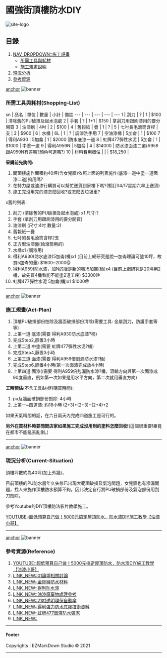 # 國強街頂樓防水DIY
![site-logo](https://icons.iconarchive.com/icons/mag1cwind0w/o-sunny-day/256/osd-sun-icon.png)

## 目錄
1. [NAV_DROPDOWN::施工規畫](#)
    * [所需工具與耗材](#Shopping-List)
    * [施工規畫說明](#Act-Plan)
2. [現況分析](#Current-Situation)
3. [參考資源](#Reference)

[anchor](Shopping-List)
![banner](https://raw.githubusercontent.com/ccutmis/ccutmis.github.io/master/ezmd/images/3.jpg)
### 所需工具與耗材(Shopping-List)
sn | 品名 | 單位 | 數量 | 小計 | 備註
--- | --- | --- | --- | ---
1 | 刮刀 | ? | 1 | $100 | 清除舊的PU破損及起水泡處
2 | 手套 | ? | 1+1 | $150 | 拿刮刀用跟刷漆用的要分開買
3 | 油漆刷 | 4吋 | 2 | $100 | 
4 | 舊報紙 | 疊 | 1 | ? |
5 | 七吋長毛滾筒含桿 | 支 | 2 | $900 | 
6 | 水桶 | 6L | 1 | ? | 調漆洗手用
7 | 空油漆桶 | 5加侖 | 1 | $100 
7 | 得利A930 | 5加侖 | 1 | $2000 |防水底漆一道
8 | 虹牌477彈性水泥 | 5加侖 | 1 | $1000 | 中塗一道
9 | 得利A959N | 5加侖 | 4 | $14000 | 防水漆面漆二道(A959跟A959N有差嗎?顏色可選嗎?)
10 | 材料費用概估 | | | $18,250 |

**采購前先詢問:**
1. 問頂樓施作面積約40坪(含女兒牆)依照上面的列表施作(底漆一道中塗一道面漆二道)夠用嗎?
2. 在特力屋或油漆行購買可以幫忙送貨到家樓下嗎?(暫訂04/17星期六早上送貨)
3. 施工完沒用完的漆怎麼回收?或怎麼丟垃圾車?

x舊的列表:
1. 刮刀 (清除舊的PU破損及起水泡處) x1 尺寸:?
2. 手套 (拿刮刀用跟刷漆用的要分開買)
3. 油漆刷 (尺寸:4吋 數量:2)
4. 舊報紙一疊
5. 七吋的長毛滾筒含桿2支
6. 正方型油漆盤(給滾筒用的)
7. 水桶x1 (調漆用)
8. 得利A930(防水底漆)5加崙(桶)x1 (目前上網研究是說一加崙理論可塗10坪，故買5加崙的量) $1600~2000@
9. 得利A959(防水漆，加N的版是新的嗎)5加崙(桶)x4 (目前上網研究是20坪用2桶，故先買4桶看能不能塗2道工序) $3300@
10. 虹牌477彈性水泥 5加侖(桶)x1 $1000@

-----

[anchor](Act-Plan)
![banner](https://raw.githubusercontent.com/ccutmis/ccutmis.github.io/master/ezmd/images/1.jpg)
### 施工規畫(Act-Plan)
1. 頂樓PU破損部份刨除及牆面破損部份清除(需要工具: 金屬刮刀，防護手套等等)
2. 上第一道:底漆(需要 得利A930防水底漆?桶)
3. 完成Step2,靜置3小時
4. 上第二道:中塗(需要 虹牌477彈性水泥?桶)
5. 完成Step4,靜置3小時
6. 上第三道:面漆(需要 得利A959倍剋漏防水漆?桶)
7. 完成Step6,靜置4小時(第一次面漆完成放4小時)
8. 上第四道:面漆((需要 得利A959倍剋漏防水漆?桶，滾輪方向與第一次面漆成90度垂直，例如第一次如果是用水平方向，第二次就用垂直方向)

<span class="text-danger">**工時預估**(不含工具&材料購買時間):</span>
1. pu及牆面破損部份刨除: 4小時
2. 上第一~四道漆: 約18小時 (2+3)+(2+3)+(2+4)+2 

如果天氣晴朗的話，在六日兩天內完成四道施工是可行的。

<span class="text-danger">**另外在買材料時要問問店家如果施工完成沒用到的塗料怎麼回收!**(這個很重要!畢竟在都市不能亂丟亂倒。)</span>

-----


[anchor](Current-Situation)
![banner](https://raw.githubusercontent.com/ccutmis/ccutmis.github.io/master/ezmd/images/1.jpg)
### 現況分析(Current-Situation)

頂樓坪數約為40坪(加上外牆)，

目前頂樓的PU防水層年久失修已出現大範圍破損及氣泡問題，女兒牆也有滲漏問題，找人來施作頂樓防水預算不夠，因此決定自行將PU破損部份及氣泡部份用刮刀刨除，

參考Youtube的DIY頂樓防法影片教學施工。

[YOUTUBE::超低預算自己做！5000元搞定屋頂防水，防水漆DIY施工教學【油漆小哥】](https://www.youtube.com/watch?v=ndf3KpWVZ4o)

-----


[anchor](Reference)
![banner](https://raw.githubusercontent.com/ccutmis/ccutmis.github.io/master/ezmd/images/1.jpg)
### 參考資源(Reference)
1. [YOUTUBE::超低預算自己做！5000元搞定屋頂防水，防水漆DIY施工教學【油漆小哥】](https://www.youtube.com/watch?v=ndf3KpWVZ4o)
2. [LINK_NEW::01論壇相關討論](https://www.mobile01.com/topicdetail.php?f=335&t=4670769&p=2)
3. [LINK_NEW::金絲猴防水材料](http://www.plimates.com.tw/tw/location)
4. [LINK_NEW::得利防水漆](https://www.dulux.com.tw/zh/products/exterior)
5. [LINK_NEW::油漆廢棄物處理參考](https://www.dep.gov.taipei/News_Content.aspx?n=ACEFA960B5A4ACD7&sms=87415A8B9CE81B16&s=D592DA69D718FD3F)
6. [LINK_NEW::21吋透明環保自動傘](https://www.kinyo.tw/products/kinyo-umbrella-ku-8015?gclid=CjwKCAjw6fCCBhBNEiwAem5SO5x6QPcM_02q0QV40fudi2cvKspui2O94X32unU_teDuHTEKgbIfnBoCR9UQAvD_BwE)
7. [LINK_NEW::得利強力防水底膠技術資料](https://085717.tw/frontend/pdf/[%E7%94%A2%E5%93%81%E6%8A%80%E8%A1%93%E8%B3%87%E6%96%99%E8%A1%A8]PDS-A930-58160%E5%BE%97%E5%88%A9%E5%BC%B7%E5%8A%9B%E9%98%B2%E6%B0%B4%E5%BA%95%E8%86%A02016.pdf)
8. [LINK_NEW::虹牌477單液防水彈泥](https://www.rainbow-house.com.tw/products/3LK/detail)
9. [LINK_NEW::]()

-----

#### Footer
Copyrights | EZMarkDown Studio &copy; 2021

-----

<span class="m-5"></span>

